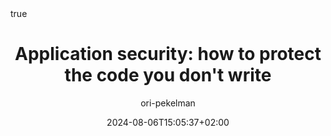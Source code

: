 ---
#################################
# Don't touch these settings.
date: '2024-08-06T15:05:37+02:00'
sidebar:
    exclude: true
type: post
#################################
# Update the title
title: "Application security: how to protect the code you don't write"

# Replace if you have a good image. 
# Images are not used (yet) on individual pages, only on lists of articles.
image: /images/app_security.webp

# Define this value if listing an external blog post not written within this site.
link: "https://upsun.com/blog/application-security/"

# Update author with one or more
#   -> content/community/engage/people/AUTHOR.md
#   -> https://github.com/AUTHOR
#   -> AUTHORFirst AUTHORLast
author:
  - ori-pekelman

# Choose ONE of the options below:
categories:
#   - core-concepts
#   - how-it-works
  - discussions
#   - experiments
  # - how-tos
#   - releases
#   - tutorials

# Tags don't do anything yet, so ignore for now.
# tags:
#   - events
#   - integrations
math: true
---